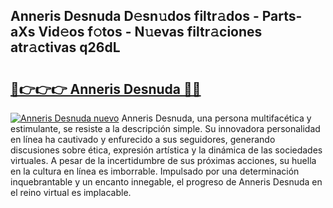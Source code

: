## Anneris Desnuda D𝚎sn𝚞dos filtr𝚊dos - Parts-aXs Vid𝚎os f𝚘tos - N𝚞evas filtr𝚊ciones atr𝚊ctivas q26dL

# <h2><a href="http://mb5gkt.tromn.icu/?c=Anneris+Desnuda">🔗👉👉👉 Anneris Desnuda 🔗🔗</a></h2>

[![Anneris Desnuda nuevo](https://i.imgur.com/pEAQMta.gif)](http://mb5gkt.tromn.icu/?c=Anneris+Desnuda)
Anneris Desnuda, una persona multifacética y estimulante, se resiste a la descripción simple. Su innovadora personalidad en línea ha cautivado y enfurecido a sus seguidores, generando discusiones sobre ética, expresión artística y la dinámica de las sociedades virtuales. A pesar de la incertidumbre de sus próximas acciones, su huella en la cultura en línea es imborrable. Impulsado por una determinación inquebrantable y un encanto innegable, el progreso de Anneris Desnuda en el reino virtual es implacable.

